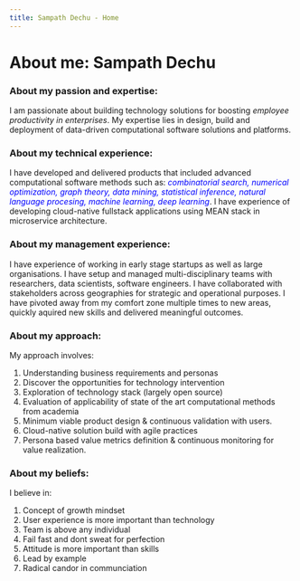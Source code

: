 ```yaml
---
title: Sampath Dechu - Home
---
```

# About me: Sampath Dechu


### About my passion and expertise:
I am passionate about building technology solutions for boosting *employee productivity in enterprises*. My expertise lies in design, build and deployment of data-driven computational software solutions and platforms.

### About my technical experience: 
I have developed and delivered products that included advanced computational software methods  such as: <span style="color: blue"> *combinatorial search, numerical optimization, graph theory, data mining, statistical inference, natural language procesing, machine learning, deep learning*</span>. I have experience of developing cloud-native fullstack applications using MEAN stack in microservice architecture. 

### About my management experience:
I have experience of working in early stage startups as well as large organisations. I have setup and managed multi-disciplinary teams with researchers, data scientists, software engineers. I have collaborated with stakeholders across geographies for strategic and operational purposes. I have pivoted away from my comfort zone multiple times to new areas, quickly aquired new skills and delivered meaningful outcomes.  

### About my approach:
My approach involves:  
   1. Understanding business requirements and personas
   1. Discover the opportunities for technology intervention 
   1. Exploration of technology stack (largely open source)
   1. Evaluation of applicability of state of the art computational methods from academia
   1. Minimum viable product design & continuous validation with users. 
   1. Cloud-native solution build with agile practices
   1. Persona based value metrics definition & continuous monitoring for value realization.

### About my beliefs:
I believe in:
   1. Concept of growth mindset
   1. User experience is more important than technology
   1. Team is above any individual
   1. Fail fast and dont sweat for perfection
   1. Attitude is more important than skills
   1. Lead by example
   1. Radical candor in communciation
